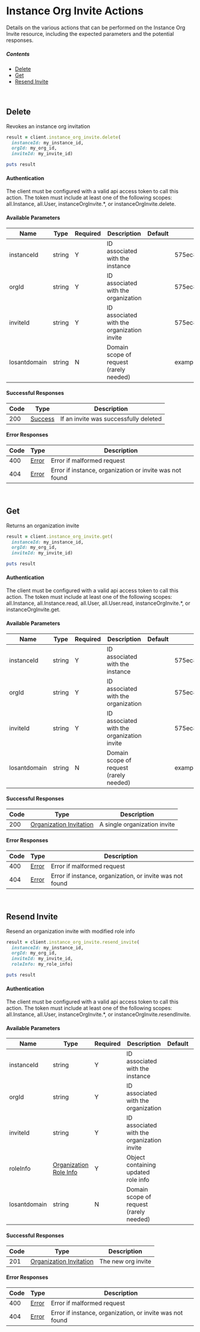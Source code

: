 # Instance Org Invite Actions

Details on the various actions that can be performed on the
Instance Org Invite resource, including the expected
parameters and the potential responses.

##### Contents

*   [Delete](#delete)
*   [Get](#get)
*   [Resend Invite](#resend-invite)

<br/>

## Delete

Revokes an instance org invitation

```ruby
result = client.instance_org_invite.delete(
  instanceId: my_instance_id,
  orgId: my_org_id,
  inviteId: my_invite_id)

puts result
```

#### Authentication
The client must be configured with a valid api access token to call this
action. The token must include at least one of the following scopes:
all.Instance, all.User, instanceOrgInvite.*, or instanceOrgInvite.delete.

#### Available Parameters

| Name | Type | Required | Description | Default | Example |
| ---- | ---- | -------- | ----------- | ------- | ------- |
| instanceId | string | Y | ID associated with the instance |  | 575ec8687ae143cd83dc4a95 |
| orgId | string | Y | ID associated with the organization |  | 575ec8687ae143cd83dc4a97 |
| inviteId | string | Y | ID associated with the organization invite |  | 575ec8687ae143cd83dc4a94 |
| losantdomain | string | N | Domain scope of request (rarely needed) |  | example.com |

#### Successful Responses

| Code | Type | Description |
| ---- | ---- | ----------- |
| 200 | [Success](_schemas.md#success) | If an invite was successfully deleted |

#### Error Responses

| Code | Type | Description |
| ---- | ---- | ----------- |
| 400 | [Error](_schemas.md#error) | Error if malformed request |
| 404 | [Error](_schemas.md#error) | Error if instance, organization or invite was not found |

<br/>

## Get

Returns an organization invite

```ruby
result = client.instance_org_invite.get(
  instanceId: my_instance_id,
  orgId: my_org_id,
  inviteId: my_invite_id)

puts result
```

#### Authentication
The client must be configured with a valid api access token to call this
action. The token must include at least one of the following scopes:
all.Instance, all.Instance.read, all.User, all.User.read, instanceOrgInvite.*, or instanceOrgInvite.get.

#### Available Parameters

| Name | Type | Required | Description | Default | Example |
| ---- | ---- | -------- | ----------- | ------- | ------- |
| instanceId | string | Y | ID associated with the instance |  | 575ec8687ae143cd83dc4a95 |
| orgId | string | Y | ID associated with the organization |  | 575ec8687ae143cd83dc4a97 |
| inviteId | string | Y | ID associated with the organization invite |  | 575ec8687ae143cd83dc4a94 |
| losantdomain | string | N | Domain scope of request (rarely needed) |  | example.com |

#### Successful Responses

| Code | Type | Description |
| ---- | ---- | ----------- |
| 200 | [Organization Invitation](_schemas.md#organization-invitation) | A single organization invite |

#### Error Responses

| Code | Type | Description |
| ---- | ---- | ----------- |
| 400 | [Error](_schemas.md#error) | Error if malformed request |
| 404 | [Error](_schemas.md#error) | Error if instance, organization, or invite was not found |

<br/>

## Resend Invite

Resend an organization invite with modified role info

```ruby
result = client.instance_org_invite.resend_invite(
  instanceId: my_instance_id,
  orgId: my_org_id,
  inviteId: my_invite_id,
  roleInfo: my_role_info)

puts result
```

#### Authentication
The client must be configured with a valid api access token to call this
action. The token must include at least one of the following scopes:
all.Instance, all.User, instanceOrgInvite.*, or instanceOrgInvite.resendInvite.

#### Available Parameters

| Name | Type | Required | Description | Default | Example |
| ---- | ---- | -------- | ----------- | ------- | ------- |
| instanceId | string | Y | ID associated with the instance |  | 575ec8687ae143cd83dc4a95 |
| orgId | string | Y | ID associated with the organization |  | 575ec8687ae143cd83dc4a97 |
| inviteId | string | Y | ID associated with the organization invite |  | 575ec8687ae143cd83dc4a94 |
| roleInfo | [Organization Role Info](_schemas.md#organization-role-info) | Y | Object containing updated role info |  | [Organization Role Info Example](_schemas.md#organization-role-info-example) |
| losantdomain | string | N | Domain scope of request (rarely needed) |  | example.com |

#### Successful Responses

| Code | Type | Description |
| ---- | ---- | ----------- |
| 201 | [Organization Invitation](_schemas.md#organization-invitation) | The new org invite |

#### Error Responses

| Code | Type | Description |
| ---- | ---- | ----------- |
| 400 | [Error](_schemas.md#error) | Error if malformed request |
| 404 | [Error](_schemas.md#error) | Error if instance, organization, or invite was not found |
